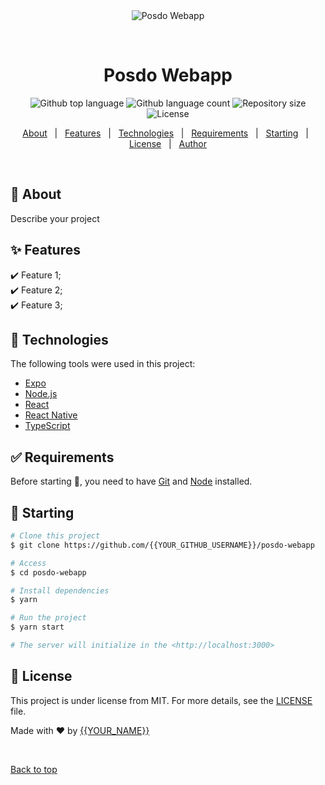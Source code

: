 <div align="center" id="top"> 
  <img src="./.github/app.gif" alt="Posdo Webapp" />

  &#xa0;

  <!-- <a href="https://posdowebapp.netlify.app">Demo</a> -->
</div>

<h1 align="center">Posdo Webapp</h1>

<p align="center">
  <img alt="Github top language" src="https://img.shields.io/github/languages/top/{{eduardo-raniero}}/posdo-webapp?color=56BEB8">

  <img alt="Github language count" src="https://img.shields.io/github/languages/count/{{eduardo-raniero}}/posdo-webapp?color=56BEB8">

  <img alt="Repository size" src="https://img.shields.io/github/repo-size/{{eduardo-raniero}}/posdo-webapp?color=56BEB8">

  <img alt="License" src="https://img.shields.io/github/license/{{eduardo-raniero}}/posdo-webapp?color=56BEB8">

  <!-- <img alt="Github issues" src="https://img.shields.io/github/issues/{{YOUR_GITHUB_USERNAME}}/posdo-webapp?color=56BEB8" /> -->

  <!-- <img alt="Github forks" src="https://img.shields.io/github/forks/{{YOUR_GITHUB_USERNAME}}/posdo-webapp?color=56BEB8" /> -->

  <!-- <img alt="Github stars" src="https://img.shields.io/github/stars/{{YOUR_GITHUB_USERNAME}}/posdo-webapp?color=56BEB8" /> -->
</p>

<!-- Status -->

<!-- <h4 align="center"> 
	🚧  Posdo Webapp 🚀 Under construction...  🚧
</h4> 

<hr> -->

<p align="center">
  <a href="#dart-about">About</a> &#xa0; | &#xa0; 
  <a href="#sparkles-features">Features</a> &#xa0; | &#xa0;
  <a href="#rocket-technologies">Technologies</a> &#xa0; | &#xa0;
  <a href="#white_check_mark-requirements">Requirements</a> &#xa0; | &#xa0;
  <a href="#checkered_flag-starting">Starting</a> &#xa0; | &#xa0;
  <a href="#memo-license">License</a> &#xa0; | &#xa0;
  <a href="https://github.com/{{eduardo-raniero}}" target="_blank">Author</a>
</p>

<br>

## :dart: About ##

Describe your project

## :sparkles: Features ##

:heavy_check_mark: Feature 1;\
:heavy_check_mark: Feature 2;\
:heavy_check_mark: Feature 3;

## :rocket: Technologies ##

The following tools were used in this project:

- [Expo](https://expo.io/)
- [Node.js](https://nodejs.org/en/)
- [React](https://pt-br.reactjs.org/)
- [React Native](https://reactnative.dev/)
- [TypeScript](https://www.typescriptlang.org/)

## :white_check_mark: Requirements ##

Before starting :checkered_flag:, you need to have [Git](https://git-scm.com) and [Node](https://nodejs.org/en/) installed.

## :checkered_flag: Starting ##

```bash
# Clone this project
$ git clone https://github.com/{{YOUR_GITHUB_USERNAME}}/posdo-webapp

# Access
$ cd posdo-webapp

# Install dependencies
$ yarn

# Run the project
$ yarn start

# The server will initialize in the <http://localhost:3000>
```

## :memo: License ##

This project is under license from MIT. For more details, see the [LICENSE](LICENSE.md) file.


Made with :heart: by <a href="https://github.com/{{YOUR_GITHUB_USERNAME}}" target="_blank">{{YOUR_NAME}}</a>

&#xa0;

<a href="#top">Back to top</a>
